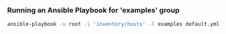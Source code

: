 ### Running an Ansible Playbook for 'examples' group

```bash
ansible-playbook -u root -i 'inventory/hosts' -l examples default.yml
```